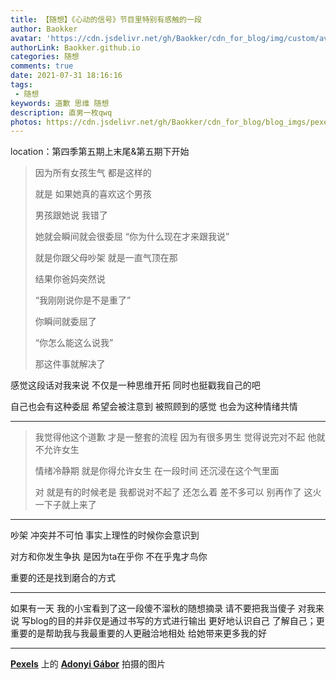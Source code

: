 ```yaml
---
title: 【随想】《心动的信号》节目里特别有感触的一段
author: Baokker
avatar: 'https://cdn.jsdelivr.net/gh/Baokker/cdn_for_blog/img/custom/avatar.jpg'
authorLink: Baokker.github.io
categories: 随想
comments: true
date: 2021-07-31 18:16:16
tags:
 - 随想
keywords: 道歉 思维 随想
description: 直男一枚qwq
photos: https://cdn.jsdelivr.net/gh/Baokker/cdn_for_blog/blog_imgs/pexels-adonyi-g%C3%A1bor-1765497.jpg
---
```


location：第四季第五期上末尾&第五期下开始



> 因为所有女孩生气 都是这样的
>
> 就是 如果她真的喜欢这个男孩
>
> 男孩跟她说 我错了
>
> 她就会瞬间就会很委屈 “你为什么现在才来跟我说”  
>
> 就是你跟父母吵架 就是一直气顶在那
>
> 结果你爸妈突然说
>
> “我刚刚说你是不是重了”
>
> 你瞬间就委屈了
>
> “你怎么能这么说我”
>
> 那这件事就解决了



感觉这段话对我来说 不仅是一种思维开拓 同时也挺戳我自己的吧

自己也会有这种委屈 希望会被注意到 被照顾到的感觉 也会为这种情绪共情



---


> 我觉得他这个道歉
> 才是一整套的流程
> 因为有很多男生
> 觉得说完对不起
> 他就不允许女生
>
> 情绪冷静期
> 就是你得允许女生
> 在一段时间
> 还沉浸在这个气里面
>
> 对 就是有的时候老是
> 我都说对不起了 还怎么着
> 差不多可以 别再作了
> 这火一下子就上来了



---

吵架 冲突并不可怕 事实上理性的时候你会意识到

对方和你发生争执 是因为ta在乎你 不在乎鬼才鸟你

重要的还是找到磨合的方式

---

如果有一天 我的小宝看到了这一段傻不溜秋的随想摘录 请不要把我当傻子 对我来说 写blog的目的并非仅是通过书写的方式进行输出 更好地认识自己 了解自己；更重要的是帮助我与我最重要的人更融洽地相处 给她带来更多我的好

---

**[Pexels](https://www.pexels.com/zh-cn/photo/1765497/?utm_content=attributionCopyText&utm_medium=referral&utm_source=pexels)** 上的 **[Adonyi Gábor](https://www.pexels.com/zh-cn/@adonyi-foto?utm_content=attributionCopyText&utm_medium=referral&utm_source=pexels)** 拍摄的图片

